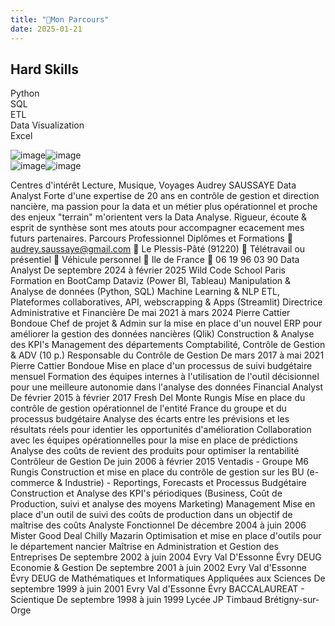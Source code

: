 ```yaml
---
title: "🎒Mon Parcours"
date: 2025-01-21
---
```

<link rel="stylesheet" href="{{ '/assets/css/styles.css' | relative_url }}">

 
## **Hard Skills**

<div class="skills-container">
  <div class="skill">
    <div class="skill-name">Python</div>
    <div class="progress-bar-container">
      <div class="progress-bar" style="width: 85%;"></div>
    </div>
  </div>
  <div class="skill">
    <div class="skill-name">SQL</div>
    <div class="progress-bar-container">
      <div class="progress-bar" style="width: 80%;"></div>
    </div>
  </div>
  <div class="skill">
    <div class="skill-name">ETL</div>
    <div class="progress-bar-container">
      <div class="progress-bar" style="width: 25%;"></div>
    </div>
  </div>
  <div class="skill">
    <div class="skill-name">Data Visualization</div>
    <div class="progress-bar-container">
      <div class="progress-bar" style="width: 75%;"></div>
    </div>
  </div>
  <div class="skill">
    <div class="skill-name">Excel</div>
    <div class="progress-bar-container">
      <div class="progress-bar" style="width: 90%;"></div>
    </div>
  </div>
</div>

![image](https://github.com/user-attachments/assets/fac958ce-dc2c-4cae-b8dd-e7c7e5fcbdd6)![image](https://github.com/user-attachments/assets/8dcbce8c-4139-4343-8e5a-8039e8945421)<br> 
![image](https://github.com/user-attachments/assets/97cb7aae-3b14-4e30-a275-dbca3c773704)![image](https://github.com/user-attachments/assets/e5f74cd4-b0d9-4da1-82a9-0b170a3fe3d4)

Centres d'intérêt
Lecture, Musique, Voyages
Audrey SAUSSAYE
Data Analyst
Forte d'une expertise de 20 ans en contrôle de gestion et direction nancière, ma
passion pour la data et un métier plus opérationnel et proche des enjeux "terrain"
m'orientent vers la Data Analyse. Rigueur, écoute & esprit de synthèse sont mes atouts
pour accompagner ecacement mes futurs partenaires.
Parcours Professionnel
Diplômes et Formations
 audrey.saussaye@gmail.com
 Le Plessis-Pâté (91220)
 Télétravail ou présentiel
 Véhicule personnel
 Ile de France
 06 19 96 03 90
Data Analyst
De septembre 2024 à février 2025 Wild Code School Paris
Formation en BootCamp
Dataviz (Power BI, Tableau)
Manipulation & Analyse de données (Python, SQL)
Machine Learning & NLP
ETL, Plateformes collaboratives, API, webscrapping & Apps (Streamlit)
Directrice Administrative et Financière
De mai 2021 à mars 2024 Pierre Cattier Bondoue
Chef de projet & Admin sur la mise en place d'un nouvel ERP pour améliorer
la gestion des données nancières (Qlik)
Construction & Analyse des KPI's
Management des départements Comptabilité, Contrôle de Gestion & ADV (10
p.)
Responsable du Contrôle de Gestion
De mars 2017 à mai 2021 Pierre Cattier Bondoue
Mise en place d'un processus de suivi budgétaire mensuel
Formation des équipes internes à l'utilisation de l'outil décisionnel pour une
meilleure autonomie dans l'analyse des données
Financial Analyst
De février 2015 à février 2017 Fresh Del Monte Rungis
Mise en place du contrôle de gestion opérationnel de l'entité France du
groupe et du processus budgétaire
Analyse des écarts entre les prévisions et les résultats réels pour identier les
opportunités d'amélioration
Collaboration avec les équipes opérationnelles pour la mise en place de
prédictions
Analyse des coûts de revient des produits pour optimiser la rentabilité
Contrôleur de Gestion
De juin 2006 à février 2015 Ventadis - Groupe M6 Rungis
Construction et mise en place du contrôle de gestion sur les BU (e-commerce
& Industrie) - Reportings, Forecasts et Processus Budgétaire
Construction et Analyse des KPI's périodiques (Business, Coût de Production,
suivi et analyse des moyens Marketing)
Management
Mise en place d'un outil de suivi des coûts de production dans un objectif de
maîtrise des coûts
Analyste Fonctionnel
De décembre 2004 à juin 2006 Mister Good Deal Chilly Mazarin
Optimisation et mise en place d'outils pour le département nancier
Maîtrise en Administration et Gestion des Entreprises
De septembre 2002 à juin 2004 Evry Val D'Essonne Évry
DEUG Economie & Gestion
De septembre 2001 à juin 2002 Evry Val d'Essonne Évry
DEUG de Mathématiques et Informatiques Appliquées aux Sciences
De septembre 1999 à juin 2001 Evry Val d'Essonne Évry
BACCALAUREAT - Scientique
De septembre 1998 à juin 1999 Lycée JP Timbaud Brétigny-sur-Orge
